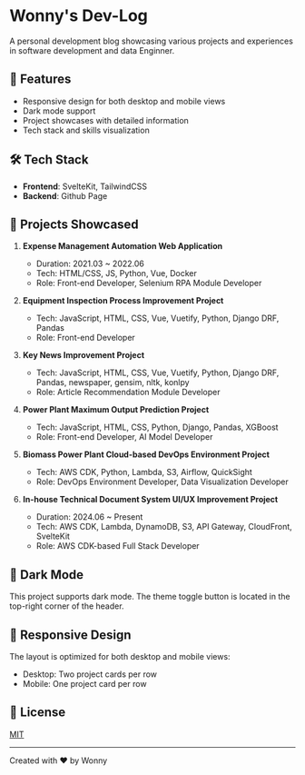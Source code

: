# Wonny's Dev-Log

A personal development blog showcasing various projects and experiences in software development and data Enginner.

## 🌟 Features

- Responsive design for both desktop and mobile views
- Dark mode support
- Project showcases with detailed information
- Tech stack and skills visualization

## 🛠 Tech Stack

- **Frontend**: SvelteKit, TailwindCSS
- **Backend**: Github Page

## 🚀 Projects Showcased

1. **Expense Management Automation Web Application**
   - Duration: 2021.03 ~ 2022.06
   - Tech: HTML/CSS, JS, Python, Vue, Docker
   - Role: Front-end Developer, Selenium RPA Module Developer

2. **Equipment Inspection Process Improvement Project**
   - Tech: JavaScript, HTML, CSS, Vue, Vuetify, Python, Django DRF, Pandas
   - Role: Front-end Developer

3. **Key News Improvement Project**
   - Tech: JavaScript, HTML, CSS, Vue, Vuetify, Python, Django DRF, Pandas, newspaper, gensim, nltk, konlpy
   - Role: Article Recommendation Module Developer

4. **Power Plant Maximum Output Prediction Project**
   - Tech: JavaScript, HTML, CSS, Python, Django, Pandas, XGBoost
   - Role: Front-end Developer, AI Model Developer

5. **Biomass Power Plant Cloud-based DevOps Environment Project**
   - Tech: AWS CDK, Python, Lambda, S3, Airflow, QuickSight
   - Role: DevOps Environment Developer, Data Visualization Developer

6. **In-house Technical Document System UI/UX Improvement Project**
   - Duration: 2024.06 ~ Present
   - Tech: AWS CDK, Lambda, DynamoDB, S3, API Gateway, CloudFront, SvelteKit
   - Role: AWS CDK-based Full Stack Developer


## 🌙 Dark Mode

This project supports dark mode. The theme toggle button is located in the top-right corner of the header.

## 📱 Responsive Design

The layout is optimized for both desktop and mobile views:
- Desktop: Two project cards per row
- Mobile: One project card per row



## 📄 License

[MIT](https://choosealicense.com/licenses/mit/)

---

Created with ❤️ by Wonny
